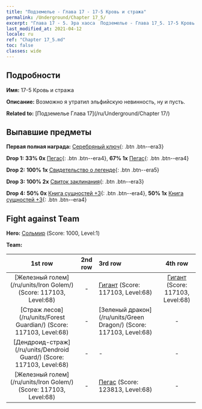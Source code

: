 ```yaml
---
title: "Подземелье - Глава 17 - 17-5 Кровь и стража"
permalink: /Underground/Chapter 17_5/
excerpt: "Глава 17 - 5. Эра хаоса  Подземелье - Глава 17_5. 17-5 Кровь и стража"
last_modified_at: 2021-04-12
locale: ru
ref: "Chapter 17_5.md"
toc: false
classes: wide
---
```


## Подробности

 **Имя:** 17-5 Кровь и стража

 **Описание:** Возможно я утратил эльфийскую невинность, ну и пусть.

 **Related to:** [Подземелье Глава 17](/ru/Underground/Chapter 17/)

## Выпавшие предметы

 **Первая полная награда:** [Серебряный ключ](/ru/Items/con_693/){: .btn .btn--era3}

 **Drop 1:** **33% 0x** [Пегас](/ru/Items/unt_202/){: .btn .btn--era4}, **67% 1x** [Пегас](/ru/Items/unt_202/){: .btn .btn--era4}

 **Drop 2:** **100% 1x** [Свидетельство о легенде](/ru/Items/mat_67/){: .btn .btn--era5}

 **Drop 3:** **100% 2x** [Свиток заклинания](/ru/Items/con_694/){: .btn .btn--era3}

 **Drop 4:** **50% 0x** [Книга сущностей +3](/ru/Items/mat_60/){: .btn .btn--era4}, **50% 1x** [Книга сущностей +3](/ru/Items/mat_60/){: .btn .btn--era4}


## Fight against Team
 **Hero:** [Сольмир](/ru/heroes/Solmyr/) (Score: 1000, Level:1)

 **Team:**


  | 1st row | 2nd row | 3rd row | 4th row |
  |:----:|:----:|:----|:----:|
  | [Железный голем](/ru/units/Iron Golem/) (Score: 117103, Level:68)  | - | [Гигант](/ru/units/Giant/) (Score: 117103, Level:68)  | [Гигант](/ru/units/Giant/) (Score: 117103, Level:68)  |
  | [Страж лесов](/ru/units/Forest Guardian/) (Score: 117103, Level:68)  | - | [Зеленый дракон](/ru/units/Green Dragon/) (Score: 117103, Level:68)  | - |
  | [Дендроид-страж](/ru/units/Dendroid Guard/) (Score: 117103, Level:68)  | - | - | - |
  | [Железный голем](/ru/units/Iron Golem/) (Score: 117103, Level:68)  | - | [Пегас](/ru/units/Pegasus/) (Score: 123813, Level:68)  | - |


